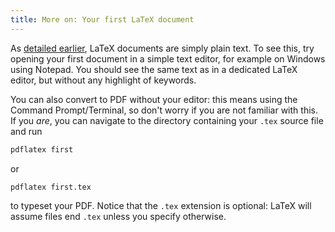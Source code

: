 ```yaml
---
title: More on: Your first LaTeX document
---
```


As [detailed earlier](lesson-02), LaTeX documents are simply plain text. To see
this, try opening your first document in a simple text editor, for example
on Windows using Notepad. You should see the same text as in a dedicated LaTeX
editor, but without any highlight of keywords.

You can also convert to PDF without your editor: this means using the Command
Prompt/Terminal, so don't worry if you are not familiar with this. If you
*are*, you can navigate to the directory containing your `.tex` source file and
run
```bash
pdflatex first
```
or
```bash
pdflatex first.tex
```
to typeset your PDF. Notice that the `.tex` extension is optional: LaTeX will
assume files end `.tex` unless you specify otherwise.
